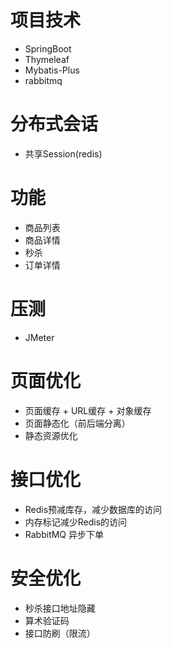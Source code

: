 # 项目技术

- SpringBoot
- Thymeleaf
- Mybatis-Plus
- rabbitmq

# 分布式会话

- 共享Session(redis)

# 功能

- 商品列表
- 商品详情
- 秒杀
- 订单详情

# 压测

- JMeter

# 页面优化

- 页面缓存 + URL缓存 + 对象缓存
- 页面静态化（前后端分离）
- 静态资源优化

# 接口优化

- Redis预减库存，减少数据库的访问
- 内存标记减少Redis的访问
- RabbitMQ 异步下单

# 安全优化

- 秒杀接口地址隐藏
- 算术验证码
- 接口防刷（限流）



